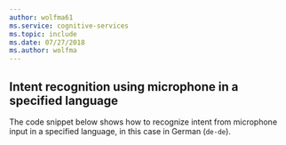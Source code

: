 ```yaml
---
author: wolfma61
ms.service: cognitive-services
ms.topic: include
ms.date: 07/27/2018
ms.author: wolfma
---
```


## Intent recognition using microphone in a specified language

The code snippet below shows how to recognize intent from microphone input in a specified language, in this case in German (`de-de`).


